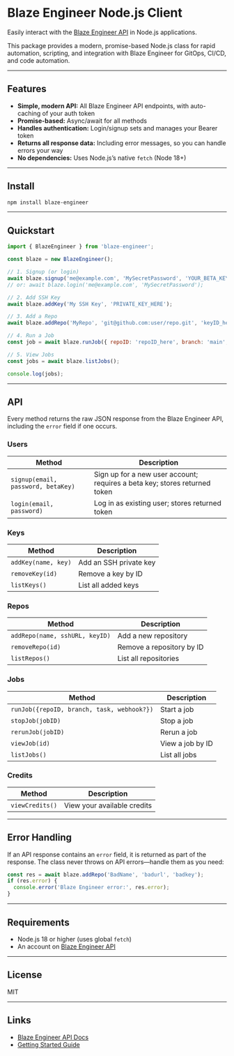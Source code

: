 # Blaze Engineer Node.js Client

&#x20;&#x20;

Easily interact with the [Blaze Engineer API](https://api.blaze.engineer/) in Node.js applications.

This package provides a modern, promise-based Node.js class for rapid automation, scripting, and integration with Blaze Engineer for GitOps, CI/CD, and code automation.

---

## Features

- **Simple, modern API:** All Blaze Engineer API endpoints, with auto-caching of your auth token
- **Promise-based:** Async/await for all methods
- **Handles authentication:** Login/signup sets and manages your Bearer token
- **Returns all response data:** Including error messages, so you can handle errors your way
- **No dependencies:** Uses Node.js’s native `fetch` (Node 18+)

---

## Install

```bash
npm install blaze-engineer
```

---

## Quickstart

```js
import { BlazeEngineer } from 'blaze-engineer';

const blaze = new BlazeEngineer();

// 1. Signup (or login)
await blaze.signup('me@example.com', 'MySecretPassword', 'YOUR_BETA_KEY');
// or: await blaze.login('me@example.com', 'MySecretPassword');

// 2. Add SSH Key
await blaze.addKey('My SSH Key', 'PRIVATE_KEY_HERE');

// 3. Add a Repo
await blaze.addRepo('MyRepo', 'git@github.com:user/repo.git', 'keyID_here');

// 4. Run a Job
const job = await blaze.runJob({ repoID: 'repoID_here', branch: 'main', task: 'analyze' });

// 5. View Jobs
const jobs = await blaze.listJobs();

console.log(jobs);
```

---

## API

Every method returns the raw JSON response from the Blaze Engineer API, including the `error` field if one occurs.

### Users

| Method                             | Description                                                                |
| ---------------------------------- | -------------------------------------------------------------------------- |
| `signup(email, password, betaKey)` | Sign up for a new user account; requires a beta key; stores returned token |
| `login(email, password)`           | Log in as existing user; stores returned token                             |

### Keys

| Method              | Description            |
| ------------------- | ---------------------- |
| `addKey(name, key)` | Add an SSH private key |
| `removeKey(id)`     | Remove a key by ID     |
| `listKeys()`        | List all added keys    |

### Repos

| Method                         | Description               |
| ------------------------------ | ------------------------- |
| `addRepo(name, sshURL, keyID)` | Add a new repository      |
| `removeRepo(id)`               | Remove a repository by ID |
| `listRepos()`                  | List all repositories     |

### Jobs

| Method                                     | Description      |
| ------------------------------------------ | ---------------- |
| `runJob({repoID, branch, task, webhook?})` | Start a job      |
| `stopJob(jobID)`                           | Stop a job       |
| `rerunJob(jobID)`                          | Rerun a job      |
| `viewJob(id)`                              | View a job by ID |
| `listJobs()`                               | List all jobs    |

### Credits

| Method          | Description                 |
| --------------- | --------------------------- |
| `viewCredits()` | View your available credits |

---

## Error Handling

If an API response contains an `error` field, it is returned as part of the response. The class never throws on API errors—handle them as you need:

```js
const res = await blaze.addRepo('BadName', 'badurl', 'badkey');
if (res.error) {
  console.error('Blaze Engineer error:', res.error);
}
```

---

## Requirements

- Node.js 18 or higher (uses global `fetch`)
- An account on [Blaze Engineer API](https://api.blaze.engineer/)

---

## License

MIT

---

## Links

- [Blaze Engineer API Docs](https://shanelarsonvideos.s3.us-east-1.amazonaws.com/apiDocumentation.html)
- [Getting Started Guide](https://shanelarsonvideos.s3.us-east-1.amazonaws.com/gettingStarted.html)

